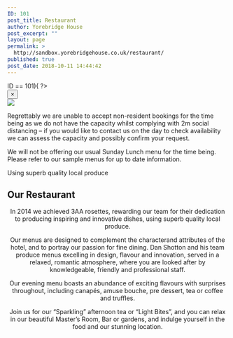 ```yaml
---
ID: 101
post_title: Restaurant
author: Yorebridge House
post_excerpt: ""
layout: page
permalink: >
  http://sandbox.yorebridgehouse.co.uk/restaurant/
published: true
post_date: 2018-10-11 14:44:42
---
```



<?php if( $post->ID == 101){ ?>
<!-- Covid-19 restaurent Pop-Up starts from Here -->
<div class="modal fade in covid newsletter" id="myNewsletter" role="dialog">
	<div class="modal-dialog modal-dialog-centered">
		<div class="modal-content full_text menu">
				<button type="button" class="close" onclick="this.parentNode.parentNode.parentNode.style.display = 'none'">×</button> 
			<div class="modal-body">
				<div class="modal-head">
				<div class="row modl-logo">
					<img src="http://sandbox.yorebridgehouse.co.uk/wp-content/uploads/2018/12/ybh-logo-min.png" class="m-auto">
				</div>
				</div>
				<div class="col-md-12 layout covid">
				   <div class="row">
						<div class="col-md-12 content">
							<p>Regrettably we are unable to accept non-resident bookings for the time being as we do not have the capacity whilst complying with 2m social distancing – if you would like to contact us on the day to check availability we can assess the capacity and possibly confirm your request.</p>

<p>We will not be offering our usual Sunday Lunch menu for the time being. Please refer to our sample menus for up to date information.</p>
						</div>				
				   </div>
				</div>
			</div>
		</div>
	</div>
</div> 

<!-- Covid-19 Restaurent Pop-Up ends from Here -->
<?php } ?>
<div class="section-title section-title-followed-by-content">

Using superb quality local produce
<h2>Our Restaurant</h2>
</div>
<p style="text-align: center;">In 2014 we achieved 3AA rosettes, rewarding our team for their dedication to producing inspiring and innovative dishes, using superb quality local produce.</p>
<p style="text-align: center;">Our menus are designed to complement the characterand attributes of the hotel, and to portray our passion for fine dining. Dan Shotton and his team produce menus excelling in design, flavour and innovation, served in a relaxed, romantic atmosphere, where you are looked after by knowledgeable, friendly and professional staff.</p>
<p style="text-align: center;">Our evening menu boasts an abundance of exciting flavours with surprises throughout, including canapés, amuse bouche, pre dessert, tea or coffee and truffles.</p>
<p style="text-align: center;">Join us for our “Sparkling” afternoon tea or “Light Bites”, and you can relax in our beautiful Master’s Room, Bar or gardens, and indulge yourself in the food and our stunning location.</p>